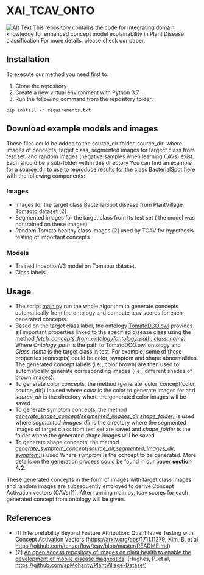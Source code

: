 # XAI_TCAV_ONTO
![Alt Text](https://github.com/jihenAM/XAI_TCAV_ONTO/blob/main/framework.png)
This repository contains the code for Integrating domain knowledge for enhanced concept model explainability in Plant Disease classification
For more details, please check our paper.

## Installation
To execute our method you need first to: 
  1.  Clone the repository
  2.  Create a new virtual environment with Python 3.7
  3. Run the following command from the repository folder:

```shell
pip install -r requirements.txt
```
## Download example models and images
These files could be added to the source_dir folder.
   source_dir: where images of concepts, target class, segmented images for targect class from test set, and random images (negative samples when learning CAVs) exist. Each should be a sub-folder within this directory
You can find an example for a source_dir to use to reproduce results for the class BacterialSpot here with the following components:
### Images
  * Images for the target class BacterialSpot disease from PlantVillage Tomaoto dataset [2]
  * Segmented  images for the target class from its test set ( the model was not trained on these images)
  * Random Tomato healthy class images [2] used by TCAV for hypothesis testing of important concepts
### Models
  * Trained InceptionV3 model on Tomaoto dataset.
  * Class labels

## Usage

  * The script [main.py](https://github.com/jihenAM/XAI_TCAV_ONTO/blob/main/main.py) run the whole algorithm to generate concepts automatically from the ontology and compute     tcav scores for each generated concepts.
  * Based on the target class label, the ontology [TomatoDCO.owl](https://github.com/jihenAM/XAI_TCAV_ONTO/blob/main/ontology/TomatoDCO.owl) provides all important   properties linked to the specified disease class using the method  [*fetch_concepts_from_ontology(ontology_path, class_name)*](https://github.com/jihenAM/XAI_TCAV_ONTO/blob/main/ontology/ontology_concepts.py) Where *Ontology_path* is the path to TomatoDCO.owl ontology and *Class_name* is the target class in test. For example, some of these properties (concepts) could be color, symptom and shape abnormalities. The generated concept labels (i.e., color brown) are then used to automatically generate corresponding images (i.e., different shades of brown images). 
  * To generate color concepts, the method (generate_color_concept(color, source_dir)) is used where *color* is the color to generate images for and *source_dir* is the directory where the generated color images will be saved.
  * To generate symptom concepts, the method [*generate_shape_concept(segmented_images_dir,shape_folder)*](https://github.com/jihenAM/XAI_TCAV_ONTO/blob/main/generate_concepts/generate_shape.py) is used where *segmented_images_dir* is the directory where the segmented images of target class from test set are saved and *shape_folder* is the folder where the generated shape images will be saved.
  * To generate shape concepts, the method [*generate_symptom_concept(source_dir,segmented_images_dir, symptom)*](https://github.com/jihenAM/XAI_TCAV_ONTO/blob/main/generate_concepts/generate_symptom.py)is used Where *symptom* is the concept to be generated.
More details on the generation process could be found in our paper **section 4.2**.

These generated concepts in the form of images with target class images and random images are subsequently employed to derive Concept Activation vectors (CAVs)[1].
After running main.py, tcav scores for each generated concept from ontology will be given.

## References
 * [1] Interpretability Beyond Feature Attribution: Quantitative Testing with Concept Activation Vectors (https://arxiv.org/abs/1711.11279; Kim, B. et al https://github.com/tensorflow/tcav/blob/master/README.md)
 * [2] [An open access repository of images on plant health to enable the development of mobile disease diagnostics](https://arxiv.org/ftp/arxiv/papers/1511/1511.08060.pdf). (Hughes, P. et al, https://github.com/spMohanty/PlantVillage-Dataset)
